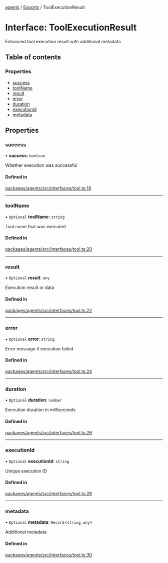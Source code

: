 <!-- 
 ⚠️  AUTO-GENERATED FILE - DO NOT EDIT MANUALLY
 This file is automatically generated by scripts/docs-generator.js
 To make changes, edit the source TypeScript files or update the generator script
-->

[agents](../../) / [Exports](../modules) / ToolExecutionResult

# Interface: ToolExecutionResult

Enhanced tool execution result with additional metadata

## Table of contents

### Properties

- [success](ToolExecutionResult#success)
- [toolName](ToolExecutionResult#toolname)
- [result](ToolExecutionResult#result)
- [error](ToolExecutionResult#error)
- [duration](ToolExecutionResult#duration)
- [executionId](ToolExecutionResult#executionid)
- [metadata](ToolExecutionResult#metadata)

## Properties

### success

• **success**: `boolean`

Whether execution was successful

#### Defined in

[packages/agents/src/interfaces/tool.ts:18](https://github.com/woojubb/robota/blob/e1b7b651a85a9b93f075b6523ec8de869e77f12c/packages/agents/src/interfaces/tool.ts#L18)

___

### toolName

• `Optional` **toolName**: `string`

Tool name that was executed

#### Defined in

[packages/agents/src/interfaces/tool.ts:20](https://github.com/woojubb/robota/blob/e1b7b651a85a9b93f075b6523ec8de869e77f12c/packages/agents/src/interfaces/tool.ts#L20)

___

### result

• `Optional` **result**: `any`

Execution result or data

#### Defined in

[packages/agents/src/interfaces/tool.ts:22](https://github.com/woojubb/robota/blob/e1b7b651a85a9b93f075b6523ec8de869e77f12c/packages/agents/src/interfaces/tool.ts#L22)

___

### error

• `Optional` **error**: `string`

Error message if execution failed

#### Defined in

[packages/agents/src/interfaces/tool.ts:24](https://github.com/woojubb/robota/blob/e1b7b651a85a9b93f075b6523ec8de869e77f12c/packages/agents/src/interfaces/tool.ts#L24)

___

### duration

• `Optional` **duration**: `number`

Execution duration in milliseconds

#### Defined in

[packages/agents/src/interfaces/tool.ts:26](https://github.com/woojubb/robota/blob/e1b7b651a85a9b93f075b6523ec8de869e77f12c/packages/agents/src/interfaces/tool.ts#L26)

___

### executionId

• `Optional` **executionId**: `string`

Unique execution ID

#### Defined in

[packages/agents/src/interfaces/tool.ts:28](https://github.com/woojubb/robota/blob/e1b7b651a85a9b93f075b6523ec8de869e77f12c/packages/agents/src/interfaces/tool.ts#L28)

___

### metadata

• `Optional` **metadata**: `Record`\<`string`, `any`\>

Additional metadata

#### Defined in

[packages/agents/src/interfaces/tool.ts:30](https://github.com/woojubb/robota/blob/e1b7b651a85a9b93f075b6523ec8de869e77f12c/packages/agents/src/interfaces/tool.ts#L30)
